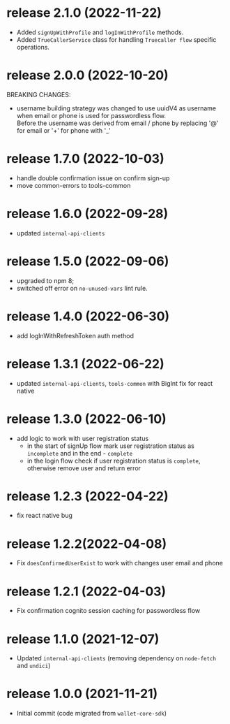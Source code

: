 # release 2.1.0 (2022-11-22)
* Added `signUpWithProfile` and `logInWithProfile` methods.
* Added `TrueCallerService` class for handling `Truecaller flow` specific operations.
# release 2.0.0 (2022-10-20)
BREAKING CHANGES:
* username building strategy was changed to use uuidV4 as username  
  when email or phone is used for passwordless flow.  
  Before the username was derived from email / phone by replacing '@' for email or '+' for phone with '_'
# release 1.7.0 (2022-10-03)
* handle double confirmation issue on confirm sign-up 
* move common-errors to tools-common
# release 1.6.0 (2022-09-28)
* updated `internal-api-clients`
# release 1.5.0 (2022-09-06)
* upgraded to npm 8;
* switched off error on `no-unused-vars` lint rule.
# release 1.4.0 (2022-06-30)
* add logInWithRefreshToken auth method
# release 1.3.1 (2022-06-22)
* updated `internal-api-clients`, `tools-common` with BigInt fix for react native
# release 1.3.0 (2022-06-10)
* add logic to work with user registration status
  * in the start of signUp flow mark user registration status as `incomplete` and in the end - `complete`
  * in the login flow check if user registration status is `complete`, otherwise remove user and return error
# release 1.2.3 (2022-04-22)
* fix react native bug
# release 1.2.2(2022-04-08)
* Fix `doesConfirmedUserExist` to work with changes user email and phone
# release 1.2.1 (2022-04-03)
* Fix confirmation cognito session caching for passwordless flow 
# release 1.1.0 (2021-12-07)
* Updated `internal-api-clients` (removing dependency on `node-fetch` and `undici`)
# release 1.0.0 (2021-11-21)
* Initial commit (code migrated from `wallet-core-sdk`)
